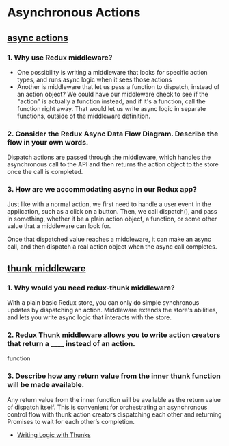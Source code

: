 # Asynchronous Actions

## [async actions](https://redux.js.org/tutorials/fundamentals/part-6-async-logic)

### 1. Why use Redux middleware?

- One possibility is writing a middleware that looks for specific action types, and runs async logic when it sees those actions
- Another is middleware that let us pass a function to dispatch, instead of an action object? We could have our middleware check to see if the "action" is actually a function instead, and if it's a function, call the function right away. That would let us write async logic in separate functions, outside of the middleware definition.

### 2. Consider the Redux Async Data Flow Diagram. Describe the flow in your own words.

Dispatch actions are passed through the middleware, which handles the asynchronous call to the API and then returns the action object to the store once the call is completed.

### 3. How are we accommodating async in our Redux app?

Just like with a normal action, we first need to handle a user event in the application, such as a click on a button. Then, we call dispatch(), and pass in something, whether it be a plain action object, a function, or some other value that a middleware can look for.

Once that dispatched value reaches a middleware, it can make an async call, and then dispatch a real action object when the async call completes.

## [thunk middleware](https://github.com/reduxjs/redux-thunk)

### 1. Why would you need redux-thunk middleware?

With a plain basic Redux store, you can only do simple synchronous updates by dispatching an action. Middleware extends the store's abilities, and lets you write async logic that interacts with the store.

### 2. Redux Thunk middleware allows you to write action creators that return a ____ instead of an action.

function

### 3. Describe how any return value from the inner thunk function will be made available.

Any return value from the inner function will be available as the return value of dispatch itself. This is convenient for orchestrating an asynchronous control flow with thunk action creators dispatching each other and returning Promises to wait for each other’s completion.

- [Writing Logic with Thunks](https://redux.js.org/usage/writing-logic-thunks)